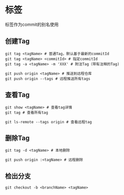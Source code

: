 # 标签

标签作为commit的别名使用

## 创建Tag

```shell
git tag <tagName> # 普通Tag，默认基于最新的commitId
git tag <tagName> <commitId> # 指定commitId
git tag -a <tagName> -m 'XXX' # 附注Tag（带有注释的Tag)

git push origin <tagName> # 推送到远程仓库
git push origin --tags # 远程推送所有tags
```

## 查看Tag

```shell
git show <tagName> # 查看tag详情
git tag # 查看所有tag

git ls-remote --tags origin # 查看远程tag
```

## 删除Tag

```shell
git tag -d <tagName> # 本地删除

git push origin :<tagName> # 远程删除
```

## 检出分支

```shell
git checkout -b <branchName> <tagName>
```